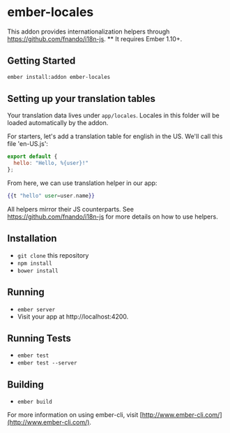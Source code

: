 # ember-locales

This addon provides internationalization helpers through https://github.com/fnando/i18n-js.
** It requires Ember 1.10+.

## Getting Started

```bash
ember install:addon ember-locales
```

## Setting up your translation tables

Your translation data lives under `app/locales`. Locales in this folder will be loaded automatically by the addon.

For starters, let's add a translation table for english in the US. We'll call this file 'en-US.js':

```javascript
export default {
  hello: "Hello, %{user}!"
};
```

From here, we can use translation helper in our app:

```handlebars
{{t "hello" user=user.name}}
```

All helpers mirror their JS counterparts. See https://github.com/fnando/i18n-js for more details on how to use helpers.

## Installation

* `git clone` this repository
* `npm install`
* `bower install`

## Running

* `ember server`
* Visit your app at http://localhost:4200.

## Running Tests

* `ember test`
* `ember test --server`

## Building

* `ember build`

For more information on using ember-cli, visit [http://www.ember-cli.com/](http://www.ember-cli.com/).
